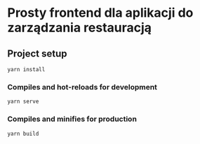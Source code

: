 # Prosty frontend dla aplikacji do zarządzania restauracją

## Project setup

```
yarn install
```

### Compiles and hot-reloads for development

```
yarn serve
```

### Compiles and minifies for production

```
yarn build
```
